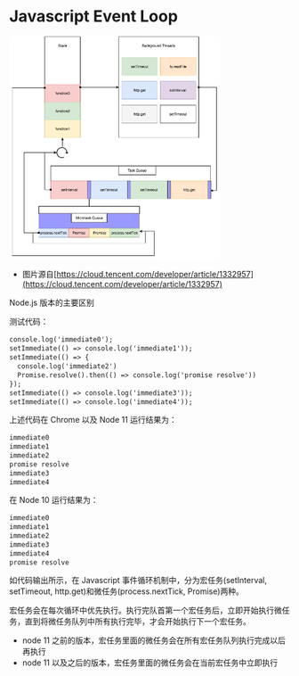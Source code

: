 # Javascript Event Loop

<img src="../assets/event-loop.png" alt="avatar" width="75%" height="75%">

* 图片源自[https://cloud.tencent.com/developer/article/1332957](https://cloud.tencent.com/developer/article/1332957)


Node.js 版本的主要区别


测试代码：

```
console.log('immediate0');
setImmediate(() => console.log('immediate1'));
setImmediate(() => {
  console.log('immediate2')
  Promise.resolve().then(() => console.log('promise resolve'))
});
setImmediate(() => console.log('immediate3'));
setImmediate(() => console.log('immediate4'));
```

上述代码在 Chrome 以及 Node 11 运行结果为：

```
immediate0
immediate1
immediate2
promise resolve
immediate3
immediate4
```

在 Node 10 运行结果为：

```
immediate0
immediate1
immediate2
immediate3
immediate4
promise resolve
```

如代码输出所示，在 Javascript 事件循环机制中，分为宏任务(setInterval, setTimeout, http.get)和微任务(process.nextTick, Promise)两种。

宏任务会在每次循环中优先执行。执行完队首第一个宏任务后，立即开始执行微任务，直到将微任务队列中所有执行完毕，才会开始执行下一个宏任务。

* node 11 之前的版本，宏任务里面的微任务会在所有宏任务队列执行完成以后再执行
* node 11 以及之后的版本，宏任务里面的微任务会在当前宏任务中立即执行
